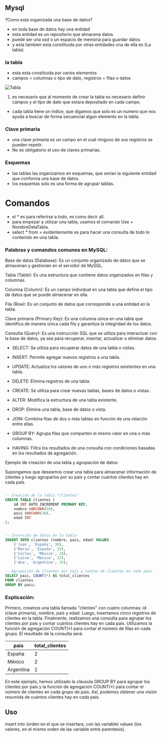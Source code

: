 ## Mysql
?Como esta organizada una base de datos?

* en toda base de datos hay una entidad
* esta entidad es un repositorio que almacena datos
* puede ser una ssd o un espacio de memoria para guardar datos
* y esta tambien esta constituida por otras entidades una de ella es (La tabla)
  

### la tabla
* esta esta constituida por varios elementos
* campos = columnas o tipo de dato, registros = filas o datos
  
![Tabla](C:\Users\user\Desktop\MarkDown\Tabla.png)
1. es necesario que al momento de crear la tabla es necesario definir campos y el tipo de dato que estara depositado en cada campo.


* cada tabla tiene un indice, que digamos que solo es un numero que nos ayuda a buscar de forma secuencial algun elemento en la tabla.

### Clave primaria 
* una clave primaria es un campo en el cual ninguno de sus registros se pueden repetir.
* No es obligatorio el uso de claves primarias.


### Esquemas
* las tablas las organizamos en esquemas, que serian la siguiente entidad que conforma una base de datos.
* los esquemas solo es una forma de agrupar tablas.


# Comandos
* el * es para referirse a todo, es como decir all.
* para empezar a utilizar una tabla, usamos el comando Use + NombreDelaTabla.
* select * from = evidentemente es para hacer una consulta de todo lo contenido en una tabla.

### Palabras y comandos comunes en MySQL:

Base de datos (Database): Es un conjunto organizado de datos que se almacenan y gestionan en el servidor de MySQL.

Tabla (Table): Es una estructura que contiene datos organizados en filas y columnas.

Columna (Column): Es un campo individual en una tabla que define el tipo de datos que se puede almacenar en ella.

Fila (Row): Es un conjunto de datos que corresponde a una entidad en la tabla.

Clave primaria (Primary Key): Es una columna única en una tabla que identifica de manera única cada fila y garantiza la integridad de los datos.

Consulta (Query): Es una instrucción SQL que se utiliza para interactuar con la base de datos, ya sea para recuperar, insertar, actualizar o eliminar datos.

* SELECT: Se utiliza para recuperar datos de una tabla o vistas.

* INSERT: Permite agregar nuevos registros a una tabla.

* UPDATE: Actualiza los valores de uno o más registros existentes en una tabla.

* DELETE: Elimina registros de una tabla.

* CREATE: Se utiliza para crear nuevas tablas, bases de datos o vistas.

* ALTER: Modifica la estructura de una tabla existente.

* DROP: Elimina una tabla, base de datos o vista.

* JOIN: Combina filas de dos o más tablas en función de una relación entre ellas.

* GROUP BY: Agrupa filas que comparten el mismo valor en una o más columnas.

* HAVING: Filtra los resultados de una consulta con condiciones basadas en los resultados de agregación.

Ejemplo de creación de una tabla y agrupación de datos:

Supongamos que deseamos crear una tabla para almacenar información de clientes y luego agruparlos por su país y contar cuántos clientes hay en cada país.

```sql

-- Creación de la tabla "clientes"
CREATE TABLE clientes (
    id INT AUTO_INCREMENT PRIMARY KEY,
    nombre VARCHAR(50),
    pais VARCHAR(30),
    edad INT
);


-- Inserción de datos en la tabla
INSERT INTO clientes (nombre, pais, edad) VALUES
    ('Juan', 'España', 30),
    ('María', 'España', 25),
    ('Carlos', 'México', 28),
    ('Luisa', 'México', 22),
    ('Ana', 'Argentina', 35);

-- Agrupación de clientes por país y conteo de clientes en cada país
SELECT pais, COUNT(*) AS total_clientes
FROM clientes
GROUP BY pais;

```


### Explicación:

Primero, creamos una tabla llamada "clientes" con cuatro columnas: id (clave primaria), nombre, país y edad.
Luego, insertamos cinco registros de clientes en la tabla.
Finalmente, realizamos una consulta para agrupar los clientes por país y contar cuántos clientes hay en cada país. Utilizamos la función de agregación COUNT(*) para contar el número de filas en cada grupo.
El resultado de la consulta será:





| pais      | total_clientes |
|-----------|----------------|
| España    | 2              |
| México    | 2              |
| Argentina | 1              |



En este ejemplo, hemos utilizado la cláusula GROUP BY para agrupar los clientes por país y la función de agregación COUNT(*) para contar el número de clientes en cada grupo de país. Así, podemos obtener una visión resumida de cuántos clientes hay en cada país.

## Uso
insert into (orden en el que se insertara, con las variable) values (los valores, en el mismo orden de las variable entre parentesis).


